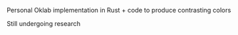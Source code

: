 Personal Oklab implementation in Rust + code to produce contrasting colors

Still undergoing research